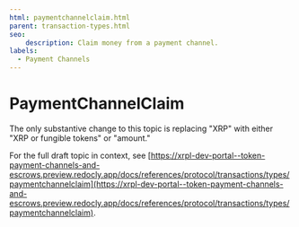 ```yaml
---
html: paymentchannelclaim.html
parent: transaction-types.html
seo:
    description: Claim money from a payment channel.
labels:
  - Payment Channels
---
```

# PaymentChannelClaim

The only substantive change to this topic is replacing "XRP" with either "XRP or fungible tokens" or "amount."

For the full draft topic in context, see [https://xrpl-dev-portal--token-payment-channels-and-escrows.preview.redocly.app/docs/references/protocol/transactions/types/paymentchannelclaim](https://xrpl-dev-portal--token-payment-channels-and-escrows.preview.redocly.app/docs/references/protocol/transactions/types/paymentchannelclaim).
